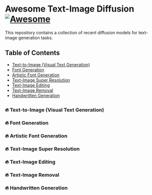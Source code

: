 # Awesome Text-Image Diffusion [![Awesome](https://cdn.rawgit.com/sindresorhus/awesome/d7305f38d29fed78fa85652e3a63e154dd8e8829/media/badge.svg)](https://github.com/sindresorhus/awesome)
This repository contains a collection of recent diffusion models for text-image generation tasks.

## Table of Contents
- [Text-to-Image (Visual Text Generation)](#🔥-text-to-image-visual-text-generation)
- [Font Generation](#🔥-font-generation)
- [Artistic Font Generation](#🔥-artistic-font-generation)
- [Text-Image Super Resolution](#🔥-text-image-super-resolution)
- [Text-Image Editing](#🔥-text-image-editing)
- [Text-Image Removal](#🔥-text-image-removal)
- [Handwritten Generation](#🔥-handwritten-generation)
##

### 🔥 Text-to-Image (Visual Text Generation)

### 🔥 Font Generation

### 🔥 Artistic Font Generation

### 🔥 Text-Image Super Resolution

### 🔥 Text-Image Editing

### 🔥 Text-Image Removal

### 🔥 Handwritten Generation